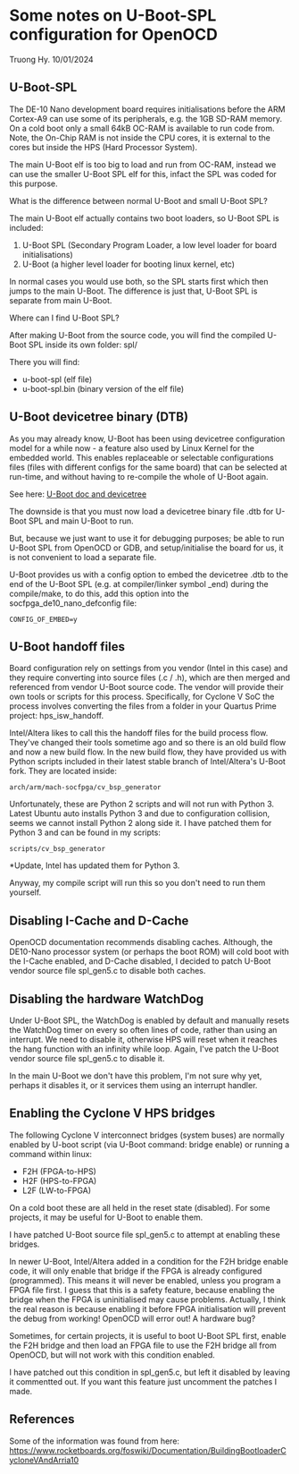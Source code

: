 # Some notes on U-Boot-SPL configuration for OpenOCD

Truong Hy.  10/01/2024

## U-Boot-SPL

The DE-10 Nano development board requires initialisations before the ARM Cortex-A9 can use some of its peripherals, e.g. the 1GB SD-RAM memory.  On a cold boot only a small 64kB OC-RAM is available to run code from.  Note, the On-Chip RAM is not inside the CPU cores, it is external to the cores but inside the HPS (Hard Processor System).

The main U-Boot elf is too big to load and run from OC-RAM, instead we can use the smaller U-Boot SPL elf for this, infact the SPL was coded for this purpose.

What is the difference between normal U-Boot and small U-Boot SPL?

The main U-Boot elf actually contains two boot loaders, so U-Boot SPL is included:
1. U-Boot SPL (Secondary Program Loader, a low level loader for board initialisations)
2. U-Boot (a higher level loader for booting linux kernel, etc)

In normal cases you would use both, so the SPL starts first which then jumps to the main U-Boot.  The difference is just that, U-Boot SPL is separate from main U-Boot.

Where can I find U-Boot SPL?

After making U-Boot from the source code, you will find the compiled U-Boot SPL inside its own folder:
spl/

There you will find:
- u-boot-spl (elf file)
- u-boot-spl.bin (binary version of the elf file)

## U-Boot devicetree binary (DTB)

As you may already know, U-Boot has been using devicetree configuration model for a while now - a feature also used by Linux Kernel for the embedded world. This enables replaceable or selectable configurations files (files with different configs for the same board) that can be selected at run-time, and without having to re-compile the whole of U-Boot again.

See here:
[U-Boot doc and devicetree](https://u-boot.readthedocs.io/en/latest/develop/devicetree/control.html)

The downside is that you must now load a devicetree binary file .dtb for U-Boot SPL and main U-Boot to run.

But, because we just want to use it for debugging purposes; be able to run U-Boot SPL from OpenOCD or GDB, and setup/initialise the board for us, it is not convenient to load a separate file.

U-Boot provides us with a config option to embed the devicetree .dtb to the end of the U-Boot SPL (e.g. at compiler/linker symbol _end) during the compile/make, to do this, add this option into the socfpga_de10_nano_defconfig file:
```
CONFIG_OF_EMBED=y
```

U-Boot handoff files
--------------------

Board configuration rely on settings from you vendor (Intel in this case) and they require converting into source files (.c / .h), which are then merged and referenced from vendor U-Boot source code.  The vendor will provide their own tools or scripts for this process.  Specifically, for Cyclone V SoC the process involves converting the files from a folder in your Quartus Prime project: hps_isw_handoff.

Intel/Altera likes to call this the handoff files for the build process flow.  They've changed their tools sometime ago and so there is an old build flow and now a new build flow.  In the new build flow, they have provided us with Python scripts included in their latest stable branch of Intel/Altera's U-Boot fork.  They are located inside:
```
arch/arm/mach-socfpga/cv_bsp_generator
```

Unfortunately, these are Python 2 scripts and will not run with Python 3.  Latest Ubuntu auto installs Python 3 and due to configuration collision, seems we cannot install Python 2 along side it.  I have patched them for Python 3 and can be found in my scripts:
```
scripts/cv_bsp_generator
```
*Update, Intel has updated them for Python 3.

Anyway, my compile script will run this so you don't need to run them yourself.

## Disabling I-Cache and D-Cache

OpenOCD documentation recommends disabling caches.  Although, the DE10-Nano processor system (or perhaps the boot ROM) will cold boot with the I-Cache enabled, and D-Cache disabled, I decided to patch U-Boot vendor source file spl_gen5.c to disable both caches.

## Disabling the hardware WatchDog

Under U-Boot SPL, the WatchDog is enabled by default and manually resets the WatchDog timer on every so often lines of code, rather than using an interrupt.  We need to disable it, otherwise HPS will reset when it reaches the hang function with an infinity while loop.  Again, I've patch the U-Boot vendor source file spl_gen5.c to disable it.

In the main U-Boot we don't have this problem, I'm not sure why yet, perhaps it disables it, or it services them using an interrupt handler.


## Enabling the Cyclone V HPS bridges

The following Cyclone V interconnect bridges (system buses) are normally enabled by U-boot script (via U-Boot command: bridge enable) or running a command within linux:
- F2H (FPGA-to-HPS)
- H2F (HPS-to-FPGA)
- L2F (LW-to-FPGA)

On a cold boot these are all held in the reset state (disabled).  For some projects, it may be useful for U-Boot to enable them.

I have patched U-Boot source file spl_gen5.c to attempt at enabling these bridges.

In newer U-Boot, Intel/Altera added in a condition for the F2H bridge enable code, it will only enable that bridge if the FPGA is already configured (programmed).  This means it will never be enabled, unless you program a FPGA file first.  I guess that this is a safety feature, because enabling the bridge when the FPGA is uninitialised may cause problems.  Actually, I think the real reason is because enabling it before FPGA initialisation will prevent the debug from working!  OpenOCD will error out!  A hardware bug?

Sometimes, for certain projects, it is useful to boot U-Boot SPL first, enable the F2H bridge and then load an FPGA file to use the F2H bridge all from OpenOCD, but will not work with this condition enabled.

I have patched out this condition in spl_gen5.c, but left it disabled by leaving it commentted out.  If you want this feature just uncomment the patches I made.

## References

Some of the information was found from here:
https://www.rocketboards.org/foswiki/Documentation/BuildingBootloaderCycloneVAndArria10
